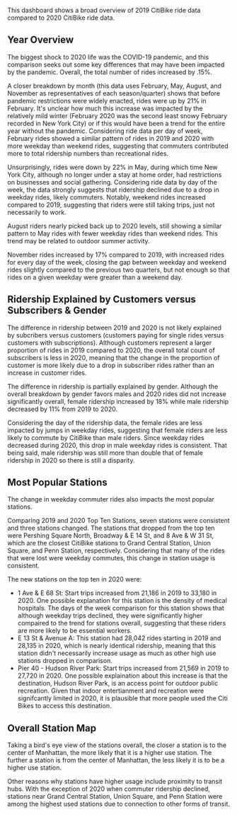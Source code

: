 This dashboard shows a broad overview of 2019 CitiBike ride data compared to 2020 CitiBike ride data.

## Year Overview

The biggest shock to 2020 life was the COVID-19 pandemic, and this comparison seeks out some key differences that may have been impacted by the pandemic. Overall, the total number of rides increased by .15%.

A closer breakdown by month (this data uses February, May, August, and November as representatives of each season/quarter) shows that before pandemic restrictions were widely enacted, rides were up by 21% in February. It's unclear how much this increase was impacted by the relatively mild winter (February 2020 was the second least snowy February recorded in New York City) or if this would have been a trend for the entire year without the pandemic. Considering ride data per day of week, February rides showed a similar pattern of rides in 2019 and 2020 with more weekday than weekend rides, suggesting that commuters contributed more to total ridership numbers than recreational rides.

Unsurprisingly, rides were down by 22% in May, during which time New York City, although no longer under a stay at home order, had restrictions on businesses and social gathering. Considering ride data by day of the week, the data strongly suggests that ridership declined due to a drop in weekday rides, likely commuters. Notably, weekend rides increased compared to 2019, suggesting that riders were still taking trips, just not necessarily to work.

August riders nearly picked back up to 2020 levels, still showing a similar pattern to May rides with fewer weekday rides than weekend rides. This trend may be related to outdoor summer activity.

November rides increased by 17% compared to 2019, with increased rides for every day of the week, closing the gap between weekday and weekend rides slightly compared to the previous two quarters, but not enough so that rides on a given weekday were greater than a weekend day.

## Ridership Explained by Customers versus Subscribers & Gender
The difference in ridership between 2019 and 2020 is not likely explained by subcribers versus customers (customers paying for single rides versus customers with subscriptions). Although customers represent a larger proportion of rides in 2019 compared to 2020, the overall total count of subscribers is less in 2020, meaning that the change in the proportion of customer is more likely due to a drop in subscriber rides rather than an increase in customer rides.

The difference in ridership is partially explained by gender. Although the overall breakdown by gender favors males and 2020 rides did not increase significantly overall, female ridership increased by 18% while male ridership decreased by 11% from 2019 to 2020.

Considering the day of the ridership data, the female rides are less impacted by jumps in weekday rides, suggesting that female riders are less likely to commute by CitiBike than male riders. Since weekday rides decreased during 2020, this drop in male weekday rides is consistent. That being said, male ridership was still more than double that of female ridership in 2020 so there is still a disparity.

## Most Popular Stations
The change in weekday commuter rides also impacts the most popular stations.

Comparing 2019 and 2020 Top Ten Stations, seven stations were consistent and three stations changed. The stations that dropped from the top ten were Pershing Square North, Broadway & E 14 St, and 8 Ave & W 31 St, which are the closest CitiBike stations to Grand Central Station, Union Square, and Penn Station, respectively. Considering that many of the rides that were lost were weekday commutes, this change in station usage is consistent.

The new stations on the top ten in 2020 were:
 - 1 Ave & E 68 St: Start trips increased from 21,186 in 2019 to 33,180 in 2020. One possible explanation for this station is the density of medical hospitals. The days of the week comparison for this station shows that although weekday trips declined, they were significantly higher compaired to the trend for stations overall, suggesting that these riders are more likely to be essential workers.
 - E 13 St & Avenue A: This station had 28,042 rides starting in 2019 and 28,135 in 2020, which is nearly identical ridership, meaning that this station didn't necessarily increase usage as much as other high use stations dropped in comparison.
 - Pier 40 - Hudson River Park: Start trips increased from 21,569 in 2019 to 27,720 in 2020. One possible explaination about this increase is that the destination, Hudson River Park, is  an access point for outdoor public recreation. Given that indoor entertianment and recreation were signifcantly limited in 2020, it is plausible that more people used the Citi Bikes to access this destination.

## Overall Station Map
Taking a bird's eye view of the stations overall, the closer a station is to the center of Manhattan, the more likely that it is a higher use station. The further a station is from the center of Manhattan, the less likely it is to be a higher use station.

Other reasons why stations have higher usage include proximity to transit hubs. With the exception of 2020 when commuter ridership declined, stations near Grand Central Station, Union Square, and Penn Station were among the highest used stations due to connection to other forms of transit.

